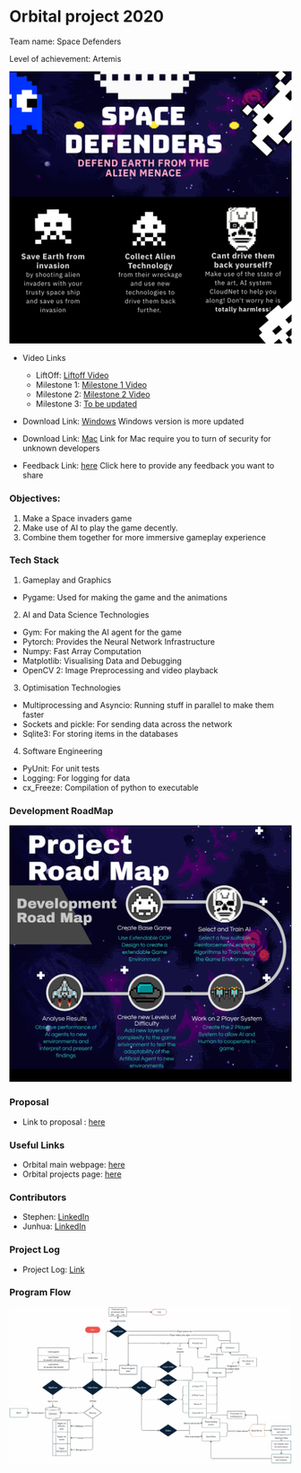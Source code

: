 # Orbital project 2020 
Team name: Space Defenders

Level of achievement: Artemis

![](images/Poster.png)

* Video Links 
  - LiftOff: [Liftoff Video](https://youtu.be/UNIIZMoY21Y)
  - Milestone 1: [Milestone 1 Video](https://youtu.be/B_vnh2F5NsM)
  - Milestone 2: [Milestone 2 Video](https://www.youtube.com/watch?v=oTaomwA8UFw)
  - Milestone 3: [To be updated](#)

* Download Link: [Windows](https://drive.google.com/file/d/13iS9hcEm1gFP_cBeAe8T3aq5I16ex-G5/view?usp=sharing)
Windows version is more updated

* Download Link: [Mac](https://drive.google.com/file/d/1iaOJq8udqXCtAyodes7kMmCAVzpx6xyb/view?usp=sharing)
Link for Mac require you to turn of security for unknown developers

* Feedback Link: [here](https://forms.gle/kibPWXRtb1x3JJvT9)
Click here to provide any feedback you want to share

### Objectives:
1. Make a Space invaders game
2. Make use of AI to play the game decently.
3. Combine them together for more immersive gameplay experience

### Tech Stack
1. Gameplay and Graphics
  - Pygame: Used for making the game and the animations
2. AI and Data Science Technologies
  - Gym: For making the AI agent for the game
  - Pytorch: Provides the Neural Network Infrastructure
  - Numpy: Fast Array Computation
  - Matplotlib: Visualising Data and Debugging
  - OpenCV 2: Image Preprocessing and video playback
3. Optimisation Technologies
  - Multiprocessing and Asyncio: Running stuff in parallel to make them faster
  - Sockets and pickle: For sending data across the network
  - Sqlite3: For storing items in the databases
4. Software Engineering
  - PyUnit: For unit tests
  - Logging: For logging for data
  - cx_Freeze: Compilation of python to executable


### Development RoadMap
![](images/RoadMap.png)

### Proposal
* Link to proposal : [here](https://docs.google.com/document/d/1FzKTmnhRiYNqQPP4pEpr50egbKD4TC94Nx8LIj1bqZw/edit?usp=sharing)

### Useful Links
* Orbital main webpage: [here](https://orbital.comp.nus.edu.sg/)
* Orbital projects page: [here](https://nusskylab-dev.comp.nus.edu.sg/public_views/public_projects)

### Contributors
* Stephen: [LinkedIn](https://www.linkedin.com/in/stephen-tan-hin-khai/)
* Junhua: [LinkedIn](https://www.linkedin.com/in/junhua-wen-718880137/)


### Project Log
* Project Log: [Link](https://docs.google.com/spreadsheets/d/1-_kZFH19Hje2CUJDWniRJlIA7P6K9FkfxaT8GMf7p-U/edit?usp=sharing)

### Program Flow
![](images/FlowChartv2.png)

